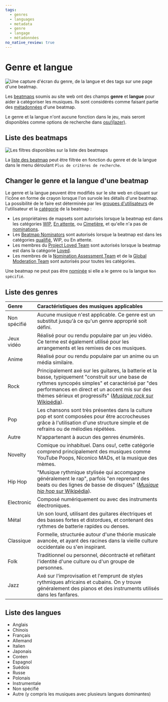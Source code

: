 ```yaml
---
tags:
  - genres
  - languages
  - metadata
  - genre
  - langage
  - métadonnées
no_native_review: true
---
```


# Genre et langue

![Une capture d'écran du genre, de la langue et des tags sur une page d'une beatmap.](img/beatmap-info-FR.png?1 "Le genre et la langue sont indiqués sur les pages des beatmaps.")

Les [beatmaps](/wiki/Beatmap) soumis au site web ont des champs **genre** et **langue** pour aider à catégoriser les musiques. Ils sont considérés comme faisant partie des [métadonnées](/wiki/Client/Beatmap_editor/Song_setup#general) d'une beatmap.

Le genre et la langue n'ont aucune fonction dans le jeu, mais seront disponibles comme options de recherche dans [osu!(lazer)](/wiki/Client/Release_stream/Lazer).

## Liste des beatmaps

![Les filtres disponibles sur la liste des beatmaps](img/beatmap-listing-FR.png?1)

La [liste des beatmap](https://osu.ppy.sh/beatmapsets) peut être filtrée en fonction du genre et de la langue dans le menu déroulant `Plus de critères de recherche`.

## Changer le genre et la langue d'une beatmap

Le genre et la langue peuvent être modifiés sur le site web en cliquant sur l'icône en forme de crayon lorsque l'on survole les détails d'une beatmap. La possibilité de le faire est déterminée par les [groupes d'utilisateurs](/wiki/People/User_group) de l'utilisateur et la [catégorie](/wiki/Beatmap/Category#catégories-actuelles) de la beatmap :

- Les propriétaires de mapsets sont autorisés lorsque la beatmap est dans les catégories [WIP](/wiki/Beatmap/Category#wip-and-pending), [En attente](/wiki/Beatmap/Category#wip-and-pending), ou [Cimetière](/wiki/Beatmap/Category#graveyard), et qu'elle n'a pas de [nominations](/wiki/Beatmap_ranking_procedure#nominations).
- Les [Beatmap Nominators](/wiki/People/Beatmap_Nominators) sont autorisés lorsque la beatmap est dans les catégories [qualifié](/wiki/Beatmap/Category#qualified), WIP, ou En attente.
- Les membres du [Project Loved Team](/wiki/People/Project_Loved_Team) sont autorisés lorsque la beatmap est dans la catégorie [Loved](/wiki/Beatmap/Category#loved).
- Les membres de la [Nomination Assessment Team](/wiki/People/Nomination_Assessment_Team) et de la [Global Moderation Team](/wiki/People/Global_Moderation_Team) sont autorisés pour toutes les catégories.

Une beatmap ne peut pas être [nominée](/wiki/Beatmap_ranking_procedure#nominations) si elle a le genre ou la langue `Non spécifié`.

## Liste des genres

| Genre | Caractéristiques des musiques applicables |
| :-- | :-- |
| Non spécifié | Aucune musique n'est applicable. Ce genre est un substitut jusqu'à ce qu'un genre approprié soit défini. |
| Jeux vidéo | Réalisé pour ou rendu populaire par un jeu vidéo. Ce terme est également utilisé pour les arrangements et les remixes de ces musiques. |
| Anime | Réalisé pour ou rendu populaire par un anime ou un média similaire. |
| Rock | Principalement axé sur les guitares, la batterie et la basse, typiquement "construit sur une base de rythmes syncopés simples" et caractérisé par "des performances en direct et un accent mis sur des thèmes sérieux et progressifs" ([*Musique rock* sur Wikipédia](https://fr.wikipedia.org/wiki/Rock#Caract%C3%A9ristiques)). |
| Pop | Les chansons sont très présentes dans la culture pop et sont composées pour être accrocheuses grâce à l'utilisation d'une structure simple et de refrains ou de mélodies répétées. |
| Autre | N'appartenant à aucun des genres énumérés. |
| Novelty | Comique ou inhabituel. Dans osu!, cette catégorie comprend principalement des musiques comme YouTube Poops, Niconico MADs, et la musique des mèmes. |
| Hip Hop | "Musique rythmique stylisée qui accompagne généralement le rap", parfois "en reprenant des beats ou des lignes de basse de disques" ([*Musique hip hop* sur Wikipédia](https://fr.wikipedia.org/wiki/Hip-hop)). |
| Electronic | Composé numériquement ou avec des instruments électroniques. |
| Métal | Un son lourd, utilisant des guitares électriques et des basses fortes et distordues, et contenant des rythmes de batterie rapides ou denses. |
| Classique | Formelle, structurée autour d'une théorie musicale avancée, et ayant des racines dans la vieille culture occidentale ou s'en inspirant. |
| Folk | Traditionnel ou personnel, décontracté et reflétant l'identité d'une culture ou d'un groupe de personnes. |
| Jazz | Axé sur l'improvisation et l'emprunt de styles rythmiques africains et cubains. On y trouve généralement des pianos et des instruments utilisés dans les fanfares. |

## Liste des langues

- Anglais
- Chinois
- Français
- Allemand
- Italien
- Japonais
- Coréen
- Espagnol
- Suédois
- Russe
- Polonais
- Instrumentale
- Non spécifié
- Autre (y compris les musiques avec plusieurs langues dominantes)
